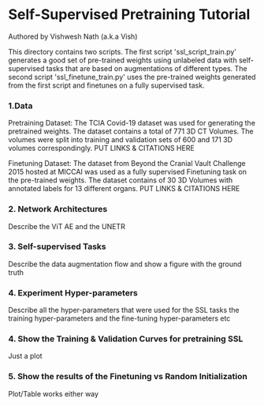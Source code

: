 # Self-Supervised Pretraining Tutorial

Authored by Vishwesh Nath (a.k.a Vish)

This directory contains two scripts. The first script 'ssl_script_train.py' generates 
a good set of pre-trained weights using unlabeled data with self-supervised tasks that 
are based on augmentations of different types. The second script 'ssl_finetune_train.py' uses
the pre-trained weights generated from the first script and finetunes on a fully supervised task.

### 1.Data
Pretraining Dataset: The TCIA Covid-19 dataset was used for generating the pretrained weights.
The dataset contains a total of 771 3D CT Volumes. The volumes were split into training and validation sets
of 600 and 171 3D volumes correspondingly. PUT LINKS & CITATIONS HERE

Finetuning Dataset: The dataset from Beyond the Cranial Vault Challenge 2015 hosted at MICCAI was used as a
fully supervised Finetuning task on the pre-trained weights. The dataset contains of 30 3D Volumes with annotated labels
for 13 different organs. PUT LINKS & CITATIONS HERE

### 2. Network Architectures

Describe the ViT AE and the UNETR

### 3. Self-supervised Tasks

Describe the data augmentation flow and show a figure with the ground truth

### 4. Experiment Hyper-parameters

Describe all the hyper-parameters that were used for the SSL tasks the training 
hyper-parameters and the fine-tuning hyper-parameters etc

### 4. Show the Training & Validation Curves for pretraining SSL

Just a plot

### 5. Show the results of the Finetuning vs Random Initialization

Plot/Table works either way
